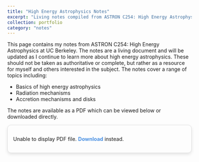 ```yaml
---
title: "High Energy Astrophysics Notes"
excerpt: "Living notes compiled from ASTRON C254: High Energy Astrophysics at UC Berkeley."
collection: portfolio
category: "notes"
---
```


This page contains my notes from ASTRON C254: High Energy Astrophysics at UC Berkeley. The notes are a living document
and will be updated as I continue to learn more about high energy astrophysics. These should not be taken as authoritative
or complete, but rather as a resource for myself and others interested in the subject. The notes cover a range of topics including:

- Basics of high energy astrophysics
- Radiation mechanisms
- Accretion mechanisms and disks

The notes are available as a PDF which can be viewed below or downloaded directly.

<div class="cv-container">
  <object data="https://eliza-diggins.github.io/HighEnergyAstroNotes/main.pdf" type="application/pdf" width="100%" height="700px">
    <p>Unable to display PDF file. <a href="https://eliza-diggins.github.io/HighEnergyAstroNotes/main.pdf" class="download-link">Download</a> instead.</p>
  </object>
</div>

<style>
  h1 {
    text-align: center;
    font-size: 2.5em;
    margin-bottom: 20px;
  }

  .cv-container {
    border: 1px solid #ddd;
    border-radius: 10px;
    padding: 15px;
    box-shadow: 0 4px 8px rgba(0, 0, 0, 0.1);
    margin-bottom: 20px;
  }

  .download-link {
    color: #4a90e2;
    text-decoration: none;
    font-weight: bold;
  }

  .download-link:hover {
    text-decoration: underline;
    color: #357ab8;
  }
</style>